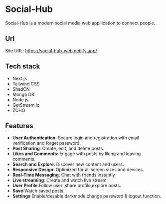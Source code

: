 # Social-Hub

Social-Hub is a modern social media web appliication to connect people.

## Url

Site URL: https://social-hub-web.netlify.app/


## Tech stack
- Next.js
- Tailwind CSS
- ShadCN
- Mongo DB
- Node js
- GetStream.io
- ZOHO


## Features

- **User Authentication**: Secure login and registration with email verification and forget password.
- **Post Sharing**: Create, edit, and delete posts.
- **Likes and Comments**: Engage with posts by liking and leaving comments.
- **Search and Explore**: Discover new content and users.
- **Responsive Design**: Optimized for all screen sizes and devices.
- **Real-Time Messaging**: Chat with friends instantly
- **Live streaming**: Create and watch live stream.
- **User Profile**:Follow user ,share profile,explore posts.
- **Save**:Watch saved posts.
- **Settings**:Enable/desable darkmode,change password & logout function.
